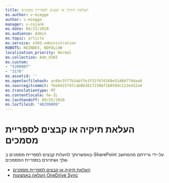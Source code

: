 ```yaml
---
title: העלאת תיקיה או קבצים לספריית מסמכים
ms.author: v-miegge
author: v-miegge
manager: v-cojank
ms.date: 04/21/2020
ms.audience: Admin
ms.topic: article
ms.service: o365-administration
ROBOTS: NOINDEX, NOFOLLOW
localization_priority: Normal
ms.collection: Adm_O365
ms.custom:
- "5200007"
- "3176"
ms.assetid: ''
ms.openlocfilehash: ac6bc3ff7b3abffe3f31f67d168e51d6b779daa0
ms.sourcegitcommit: fbe6925797cab0b38172386f1b059dc122e452a4
ms.translationtype: MT
ms.contentlocale: he-IL
ms.lasthandoff: 09/25/2020
ms.locfileid: "48299809"
---
```

# <a name="upload-a-folder-or-files-to-a-document-library"></a>העלאת תיקיה או קבצים לספריית מסמכים

באפשרותך להעלות קבצים לספריית מסמכים ב-SharePoint על-ידי גרירתם מהמחשב שלך ושחרורם בספריית המסמכים.

* [העלאת תיקיה או קבצים לספריית מסמכים](https://support.office.com/article/upload-a-folder-or-files-to-a-document-library-eb18fcba-c953-4d45-8d90-8da66edeacdb)
* [העלאה באמצעות OneDrive Sync](https://support.office.com/article/sync-files-with-onedrive-in-windows-615391c4-2bd3-4aae-a42a-858262e42a49)